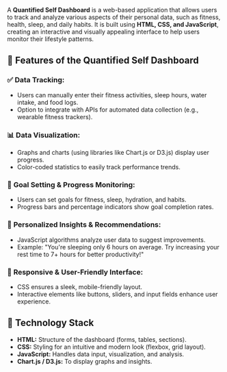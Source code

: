 A **Quantified Self Dashboard** is a web-based application that allows users to track and analyze various aspects of their personal data, such as fitness, health, sleep, and daily habits. It is built using **HTML, CSS, and JavaScript**, creating an interactive and visually appealing interface to help users monitor their lifestyle patterns.  

## 🔹 **Features of the Quantified Self Dashboard**  
### ✅ **Data Tracking:**  
- Users can manually enter their fitness activities, sleep hours, water intake, and food logs.  
- Option to integrate with APIs for automated data collection (e.g., wearable fitness trackers).  

### 📊 **Data Visualization:**  
- Graphs and charts (using libraries like Chart.js or D3.js) display user progress.  
- Color-coded statistics to easily track performance trends.  

### 🎯 **Goal Setting & Progress Monitoring:**  
- Users can set goals for fitness, sleep, hydration, and habits.  
- Progress bars and percentage indicators show goal completion rates.  

### 🧠 **Personalized Insights & Recommendations:**  
- JavaScript algorithms analyze user data to suggest improvements.  
- Example: "You're sleeping only 6 hours on average. Try increasing your rest time to 7+ hours for better productivity!"  

### 🎨 **Responsive & User-Friendly Interface:**  
- CSS ensures a sleek, mobile-friendly layout.  
- Interactive elements like buttons, sliders, and input fields enhance user experience.  

## 🔹 **Technology Stack**  
- **HTML:** Structure of the dashboard (forms, tables, sections).  
- **CSS:** Styling for an intuitive and modern look (flexbox, grid layout).  
- **JavaScript:** Handles data input, visualization, and analysis.  
- **Chart.js / D3.js:** To display graphs and insights.  
